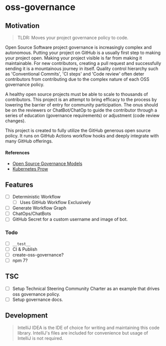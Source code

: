 # oss-governance

## Motivation

> TLDR: Moves your project governance policy to code.

Open Source Software project governance is increasingly complex and autonomous. Putting your project on GitHub is a
usually first step to making your project open. Making your project visible is far from making it maintainable. For new
contributors, creating a pull request and successfully sending it is a mountainous journey in itself. Quality control
hierarchy such as 'Conventional Commits', 'CI steps' and 'Code review' often deter contributors from contributing due to
the complex nature of each OSS governance policy.

A healthy open source projects must be able to scale to thousands of contributors. This project is an attempt to bring
efficacy to the process by lowering the barrier of entry for community participation. The onus should be on the
reviewers or ChatBot/ChatOp to guide the contributor through a series of education (governance requirements) or
adjustment (code review changes).

This project is created to fully utilize the GitHub generous open source policy. It runs on GitHub Actions workflow
hooks and deeply integrate with many GitHub offerings.

#### References

* [Open Source Governance Models](https://gist.github.com/calebamiles/c578f88403b2fcb203deb5c9ef941d98)
* [Kubernetes Prow](https://github.com/kubernetes/test-infra)

## Features

- [ ] Deterministic Workflow
  - [ ] Uses GitHub Workflow Exclusively
- [ ] Generate Workflow Graph
- [ ] ChatOps/ChatBots
- [ ] GitHub Secret for a custom username and image of bot.

### Todo

- [ ] `__test__`
- [ ] CI & Publish
- [ ] create-oss-governance?
- [ ] npm 7?

## TSC

- [ ] Setup Technical Steering Community Charter as an example that drives oss governance policy.
- [ ] Setup governance docs.

## Development

> IntelliJ IDEA is the IDE of choice for writing and maintaining this code library. IntelliJ's files are included for
> convenience but usage of IntelliJ is not required. 
